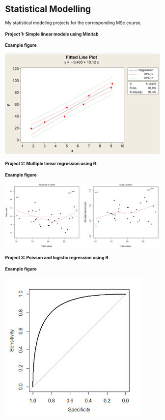 # Statistical Modelling
My statistical modeling projects for the corresponding MSc course.

#### Project 1: Simple linear models using Minitab
#### Example figure
<img src="imgs/b4.png">

#### Project 2: Multiple linear regression using R
#### Example figure
<img src="imgs/f2.png">

#### Project 3: Poisson and logistic regression using R
#### Example figure
<img src="imgs/roc.png">
